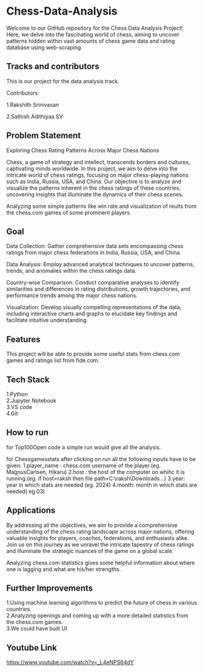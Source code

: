 
# Chess-Data-Analysis

Welcome to our GitHub repository for the Chess Data Analysis Project! Here, we delve into the fascinating world of chess, aiming to uncover  patterns hidden within vast amounts of chess game data and rating database using web-scraping.

## Tracks and contributors
This is our project for the data analysis track.

Contributors:

1.Rakshith Srinivasan

2.Sathish Adithiyaa SV



## Problem Statement


Exploring Chess Rating Patterns Across Major Chess Nations

Chess, a game of strategy and intellect, transcends borders and cultures, captivating minds worldwide. In this project, we aim to delve into the intricate world of chess ratings, focusing on major chess-playing nations such as India, Russia, USA, and China. Our objective is to analyze and visualize the patterns inherent in the chess ratings of these countries, uncovering insights that illuminate the dynamics of their chess scenes.

Analyzing some simple patterns like win rate and visualization of reults from the chess.com games of some prominent players.


## Goal


Data Collection: Gather comprehensive data sets encompassing chess ratings from major chess federations in India, Russia, USA, and China.

Data Analysis: Employ advanced analytical techniques to uncover patterns, trends, and anomalies within the chess ratings data.

Country-wise Comparison: Conduct comparative analyses to identify similarities and differences in rating distributions, growth trajectories, and performance trends among the major chess nations.

Visualization: Develop visually compelling representations of the data, including interactive charts and graphs  to elucidate key findings and facilitate intuitive understanding.



## Features
This project will be able to provide some useful stats from chess.com games and ratings list from fide.com.

## Tech Stack
1.Python<br>
2.Jupyter Notebook<br>
3.VS code<br>
4.Git<br>
## How to run
for Top100Open code a simple run would give all the analysis.

for Chessgamesstats after clicking on run all
the following inputs have to be given:
1.player_name : chess.com username of the player.(eg. MagnusCarlsen, Hikaru)
2.host : the host of the computer on whihc it is running.(eg. if host=raksh then file path=C:\raksh\Downloads\...)
3.year: year in which stats are needed (eg. 2024)
4.month: month in which stats are needed( eg.03)
## Applications

By addressing all the objectives, we aim to provide a comprehensive understanding of the chess rating landscape across major nations, offering valuable insights for players, coaches, federations, and enthusiasts alike. Join us on this journey as we unravel the intricate tapestry of chess ratings and illuminate the strategic nuances of the game on a global scale.

Analyzing chess.com statistics gives some helpful information about where one is lagging and what are his/her strengths.
## Further Improvements

1.Using machine learning algorithms to predict the future of chess in various countries.<br>
2.Analyzing openings and coming up with a more detailed statistics from the chess.com games.<br>
3.We could have built UI<br>
## Youtube Link
https://www.youtube.com/watch?v=_L4eNPS64dY
